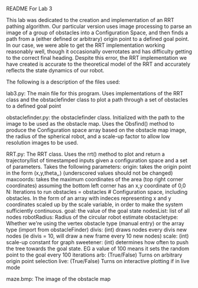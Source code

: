 README For Lab 3

This lab was dedicated to the creation and implementation of an RRT pathing algorithm. Our particular version uses image processing to parse an image of a group of obstacles into a Configuration Space, and then finds a path from a (either defined or arbitrary) origin point to a defined goal point. In our case, we were able to get the RRT implementation working reasonably well, though it occasionally overrotates and has difficulty getting to the correct final heading. Despite this error, the RRT implementation we have created is accurate to the theoretical model of the RRT and accurately reflects the state dynamics of our robot.

The following is a description of the files used:

lab3.py: The main file for this program. Uses implementations of the RRT class and the obstaclefinder class to plot a path through a set of obstacles to a defined goal point

obstaclefinder.py: the obstaclefinder class. Initialized with the path to the image to be used as the obstacle map. Uses the Obsfind() method to produce the Configuration space array based on the obstacle map image, the radius of the spherical robot, and a scale-up factor to allow low resolution images to be used.

RRT.py: The RRT class. Uses the rrt() method to plot and return a trajectory/list of timestamped inputs given a configuration space and a set of parameters. Takes the following parameters:
                                        origin: takes the origin point in the form (x,y,theta,_,_) (underscored values should not be changed)
                                        maxcoords: takes the maximum coordinates of the area (top right corner coordinates) assuming the bottom left corner has an x,y coordinate of 0,0
                                        N: Iterations to run
                                        obstacles = obstacles  # Configuration space, including obstacles. In the form of an array with indeces representing x and y coordinates scaled up by the scale variable, in order to make the system sufficiently continuous. 
                                        goal: the value of the goal state
                                        nodesList: list of all nodes
                                        robotRadius: Radius of the circular robot estimate
                                        obstacletype:    Whether we're using the vertex obstacle type (manual entry) or the array type (import from obstacleFinder)
                                        divis: (int) draws nodes every divis new nodes (ie divis = 10, will draw a new frame every 10 new nodes)
                                        scale: (int) scale-up constant for graph
                                        sweetener: (int) determines how often to push the tree towards the goal state. EG a value of 100 means it sets the random point to the goal every 100 iterations
                                        arb: (True/False)  Turns on arbitrary origin point selection
                                        live: (True/False) Turns on interactive plotting if in live mode

maze.bmp: The image of the obstacle map
